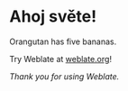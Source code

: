 # Ahoj světe!

Orangutan has five bananas.

Try Weblate at [weblate.org](https://demo.weblate.org/)!

*Thank you for using Weblate.*
